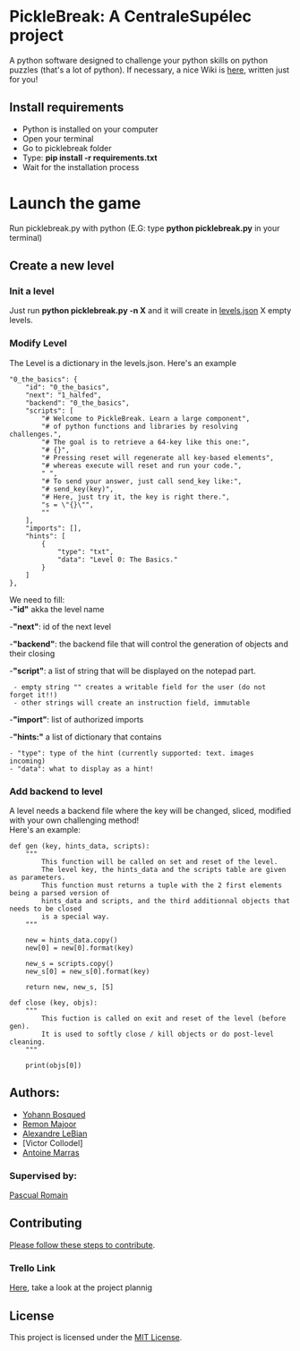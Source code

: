 PickleBreak: A CentraleSupélec project
=
A python software designed to challenge your python skills on python puzzles (that's a lot of python).
If necessary, a nice Wiki is [here](https://github.com/spineki/picklebreak/wiki), written just for you!


## Install requirements
- Python is installed on your computer
- Open your terminal
- Go to picklebreak folder
- Type: __pip install -r requirements.txt__
- Wait for the installation process

# Launch the game

Run picklebreak.py with python (E.G: type __python picklebreak.py__ in your terminal)

## Create a new level
### Init a level
Just run __python picklebreak.py -n X__ and it will create in [levels.json](src/res/levels/levels.json) X empty levels.

### Modify Level  
The Level is a dictionary in the levels.json. Here's an example

    "0_the_basics": {
        "id": "0_the_basics",
        "next": "1_halfed",
        "backend": "0_the_basics",
        "scripts": [
            "# Welcome to PickleBreak. Learn a large component",
            "# of python functions and libraries by resolving challenges.",
            "# The goal is to retrieve a 64-key like this one:",
            "# {}",
            "# Pressing reset will regenerate all key-based elements",
            "# whereas execute will reset and run your code.",
            " ",
            "# To send your answer, just call send_key like:",
            "# send_key(key)",
            "# Here, just try it, the key is right there.",
            "s = \"{}\"",
            ""
        ],
        "imports": [],
        "hints": [
            {
                "type": "txt",
                "data": "Level 0: The Basics."
            }
        ]
    },

We need to fill:       
-__"id"__ akka the level name  

-__"next"__: id of the next level  

-__"backend"__: the backend file that will control the generation of objects and their closing

-__"script"__: a list of string that will be displayed on the notepad part.  
     
     - empty string "" creates a writable field for the user (do not forget it!!)
     - other strings will create an instruction field, immutable  

-__"import"__: list of authorized imports

-__"hints:"__ a list of dictionary that contains
    
    - "type": type of the hint (currently supported: text. images incoming)
    - "data": what to display as a hint!

### Add backend to level
A level needs a backend file where the key will be changed, sliced, modified with your own challenging method!  
Here's an example:

    def gen (key, hints_data, scripts):
        """
            This function will be called on set and reset of the level.
            The level key, the hints_data and the scripts table are given as parameters.
            This function must returns a tuple with the 2 first elements being a parsed version of
            hints_data and scripts, and the third additionnal objects that needs to be closed
            is a special way.
        """
    
        new = hints_data.copy()
        new[0] = new[0].format(key)
    
        new_s = scripts.copy()
        new_s[0] = new_s[0].format(key)
    
        return new, new_s, [5]
    
    def close (key, objs):
        """
            This fuction is called on exit and reset of the level (before gen).
            It is used to softly close / kill objects or do post-level cleaning.
        """
    
        print(objs[0])
    


## Authors:
- [Yohann Bosqued](https://github.com/Mrlag31)
- [Remon Majoor](https://github.com/Remon-prog)
- [Alexandre LeBian](https://github.com/alex-lb33)
- [Victor Collodel]
- [Antoine Marras](https://github.com/spineki)

### Supervised by: 
[Pascual Romain](https://github.com/romainpascual)

## Contributing
[Please follow these steps to contribute](contributing.md).

### Trello Link
[Here](https://trello.com/b/9lrhoAEf/pickle-break), take a look at the project plannig

## License
This project is licensed under the [MIT License](LICENSE.md).